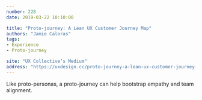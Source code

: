```yaml
---
number: 228
date: 2019-03-22 10:10:00

title: "Proto-journey: A Lean UX Customer Journey Map"
authors: "Jamie Caloras"
tags:
- Experience
- Proto-journey

site: "UX Collective’s Medium"
address: "https://uxdesign.cc/proto-journey-a-lean-ux-customer-journey-map-30ea3a241edc"
---
```


Like proto-personas, a proto-journey can help bootstrap empathy and team alignment.
